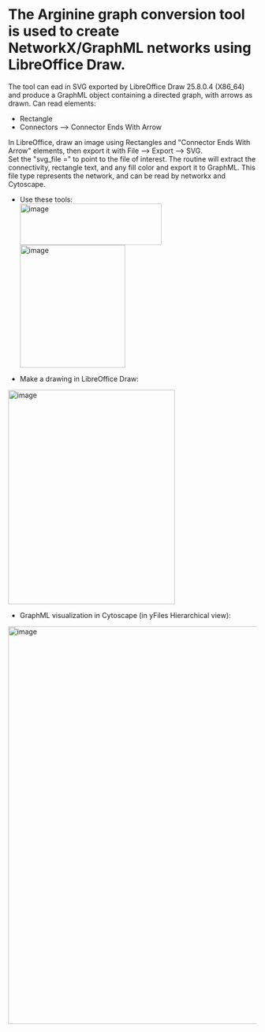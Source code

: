 <h1>The Arginine graph conversion tool is used to create NetworkX/GraphML networks using LibreOffice Draw.</h1>

The tool can ead in SVG exported by LibreOffice Draw 25.8.0.4 (X86_64) and produce a GraphML object containing a directed graph, with arrows as drawn.
Can read elements:
- Rectangle
- Connectors --> Connector Ends With Arrow

In LibreOffice, draw an image using Rectangles and "Connector Ends With Arrow" elements, then export it with File --> Export --> SVG.  
Set the "svg_file =" to point to the file of interest.
The routine will extract the connectivity, rectangle text, and any fill color and export it to GraphML.
This file type represents the network, and can be read by networkx and Cytoscape.

- Use these tools:<br>
<img width="287" height="84" alt="image" src="https://github.com/user-attachments/assets/e8d0c759-8ec4-4a01-8295-183ba1b9aee3" /><br>
<img width="213" height="249" alt="image" src="https://github.com/user-attachments/assets/314b2c24-e060-4449-b25a-b6e23b2b8be7" /><br>

- Make a drawing in LibreOffice Draw:<br>
<img width="338" height="435" alt="image" src="https://github.com/user-attachments/assets/f0bf4af6-f8f1-4b9e-b6dd-d0e990f2afcd" />

- GraphML visualization in Cytoscape (in yFiles Hierarchical view):<br>
<img width="791" height="807" alt="image" src="https://github.com/user-attachments/assets/9bdba614-8483-42c1-a596-89d2174bf556" />



